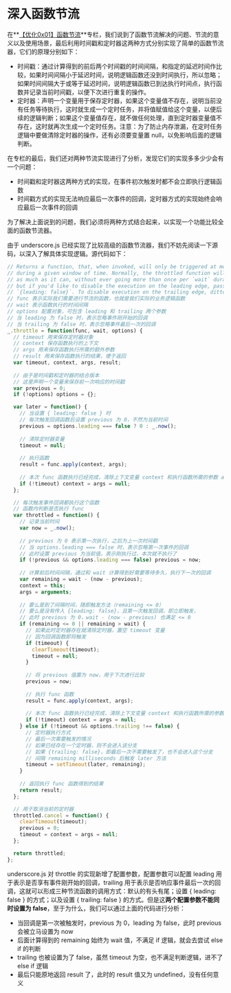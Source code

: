 # 深入函数节流

在**[【优化0x01】函数节流](https://www.yuque.com/littlelane/security-optimize/bskcp8)**专栏，我们说到了函数节流解决的问题、节流的意义以及使用场景，最后利用时间戳和定时器这两种方式分别实现了简单的函数节流器，它们的原理分别如下：

- 时间戳：通过计算得到的前后两个时间戳的时间间隔，和指定的延迟时间作比较，如果时间间隔小于延迟时间，说明逻辑函数还没到时间执行，所以忽略；如果时间间隔大于或等于延迟时间，说明逻辑函数已到达执行时间点，执行函数并记录当前时间戳，以便下次进行重复的操作。
- 定时器：声明一个变量用于保存定时器，如果这个变量值不存在，说明当前没有任务等待执行，这时就生成一个定时任务，并将值赋值给这个变量，以便后续的逻辑判断；如果这个变量值存在，就不做任何处理，直到定时器变量值不存在，这时就再次生成一个定时任务。注意：为了防止内存泄漏，在定时任务逻辑中要做清除定时器的操作，还有必须要变量置 null，以免影响后面的逻辑判断。

在专栏的最后，我们还对两种节流实现进行了分析，发现它们的实现多多少少会有一个问题：

- 时间戳和定时器这两种方式的实现，在事件初次触发时都不会立即执行逻辑函数
- 时间戳方式的实现无法响应最后一次事件的回调，定时器方式的实现始终会响应最后一次事件的回调

为了解决上面说到的问题，我们必须将两种方式结合起来，以实现一个功能比较全面的函数节流器。

由于 underscore.js 已经实现了比较高级的函数节流器，我们不妨先阅读一下源码，以深入了解具体实现逻辑。源代码如下：

```javascript
// Returns a function, that, when invoked, will only be triggered at most once
// during a given window of time. Normally, the throttled function will run
// as much as it can, without ever going more than once per `wait` duration;
// but if you'd like to disable the execution on the leading edge, pass
// `{leading: false}`. To disable execution on the trailing edge, ditto.
// func 表示实际我们需要进行节流的函数，也就是我们实际的业务逻辑函数
// wait 表示函数执行的时间间隔
// options 配置对象，可包含 leading 和 trailing 两个参数
// 当 leading 为 false 时，表示忽略事件刚开始的回调
// 当 trailing 为 false 时，表示忽略事件最后一次的回调
_.throttle = function(func, wait, options) {
  // timeout 用来保存定时器对象
  // context 保存函数执行的上下文
  // args 用来保存函数执行所需的额外参数
  // result 用来保存函数执行的结果，便于返回
  var timeout, context, args, result;
  
  // 由于是时间戳和定时器的结合版本
  // 这里声明一个变量来保存前一次响应的时间戳
  var previous = 0;
  if (!options) options = {};

  var later = function() {
    // 当设置 { leading: false } 时
    // 每次触发回调函数后设置 previous 为 0，不然为当前时间
    previous = options.leading === false ? 0 : _.now();
    
    // 清除定时器变量
    timeout = null;
    
    // 执行函数
    result = func.apply(context, args);
    
    // 本次 func 函数执行已经完成，清除上下文变量 context 和执行函数所需的参数 args
    if (!timeout) context = args = null;
  };

  // 每次触发事件回调都执行这个函数
  // 函数内判断是否执行 func
  var throttled = function() {
    // 记录当前时间
    var now = _.now();
    
    // previous 为 0 表示第一次执行，之后为上一次时间戳
    // 当 options.leading === false 时，表示忽略第一次事件的回调
    // 此时设置 previous 为当前值，表示刚执行过，本次就不执行了
    if (!previous && options.leading === false) previous = now;
    
    // 计算前后时间间隔，通过和 wait 计算得到好需要等待多久，执行下一次的回调
    var remaining = wait - (now - previous);
    context = this;
    args = arguments;
    
    // 要么是到了间隔时间，随即触发方法（remaining <= 0）
    // 要么是没有传入 {leading: false}，且第一次触发回调，即立即触发，
    // 此时 previous 为 0，wait - (now - previous) 也满足 <= 0
    if (remaining <= 0 || remaining > wait) {
      // 如果此时定时器存在就清除定时器，置空 timeout 变量
      // 因为回调函数即将触发
      if (timeout) {
        clearTimeout(timeout);
        timeout = null;
      }
      
      // 将 previous 值置为 now，用于下次进行比较
      previous = now;
      
      // 执行 func 函数
      result = func.apply(context, args);
      
      // 本次 func 函数执行已经完成，清除上下文变量 context 和执行函数所需的参数 args
      if (!timeout) context = args = null;
    } else if (!timeout && options.trailing !== false) {
      // 定时器执行方式
      // 最后一次需要触发的情况
      // 如果已经存在一个定时器，则不会进入该分支
      // 如果 {trailing: false}，即最后一次不需要触发了，也不会进入这个分支
      // 间隔 remaining milliseconds 后触发 later 方法
      timeout = setTimeout(later, remaining);
    }
    
    // 返回执行 func 函数得到的结果
    return result;
  };

  // 用于取消当前的定时器
  throttled.cancel = function() {
    clearTimeout(timeout);
    previous = 0;
    timeout = context = args = null;
  };

  return throttled;
};
```

underscore.js 对 throttle 的实现新增了配置参数，配置参数可以配置 leading 用于表示是否享有事件刚开始的回调，trailing 用于表示是否响应事件最后一次的回调，这就可以形成三种节流函数的调用方式：默认的有头有尾；设置 { leading: false } 的方式；以及设置 { trailing: false } 的方式。但是这**两个配置参数不能同时设置为 false**，至于为什么，我们可以通过上面的代码进行分析：

- 当回调是第一次被触发时，previous 为 0，leading 为 false，此时 previous 会被立马设置为 now
- 后面计算得到的 remaining 始终为 wait 值，不满足 if 逻辑，就会去尝试 else if 的判断
- trailing 也被设置为了 false，虽然 timeout 为空，也不满足判断逻辑，进不了 else if 逻辑
- 最后只能原地返回 result 了，此时的 result 值又为 undefined，没有任何意义
